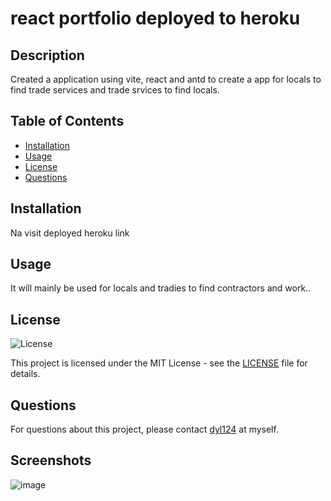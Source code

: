 # react portfolio deployed to heroku

## Description
Created a application using vite, react and antd to create a app for locals to find trade services and trade srvices to find locals.

## Table of Contents
- [Installation](#installation)
- [Usage](#usage)
- [License](#license)
- [Questions](#questions)

## Installation
Na visit deployed heroku link

## Usage
It will mainly be used for locals and tradies to find contractors and work..

## License
![License](https://img.shields.io/badge/License-MIT-brightgreen)

This project is licensed under the MIT License - see the [LICENSE](LICENSE) file for details.

## Questions
For questions about this project, please contact [dyl124](https://github.com/dyl124) at myself.

## Screenshots


![image](https://github.com/dyl124/trade-safe/assets/142150017/121ba579-02af-4956-9cb4-04badbb147e4)
